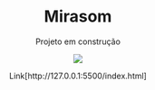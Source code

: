 <h1 align="center"> Mirasom </h1>

<p align="center"> Projeto em construção  </p>

  <p align="center">   
<img src="http://grupofmcferramentas.com.br/index_arquivos/image301.gif" cener>
 </p>


<p align="center"> Link[http://127.0.0.1:5500/index.html]     </p>